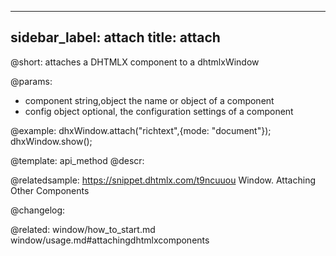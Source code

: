 
---
sidebar_label: attach
title: attach
---          

@short: attaches a DHTMLX component to a dhtmlxWindow


@params:
- component 		string,object 		the name or object of a component
- config 			object 				optional, the configuration settings of a component



@example:
dhxWindow.attach("richtext",{mode: "document"});
dhxWindow.show();


@template: api_method
@descr:


@relatedsample: https://snippet.dhtmlx.com/t9ncuuou	Window. Attaching Other Components


@changelog:

@related: window/how_to_start.md
window/usage.md#attachingdhtmlxcomponents
